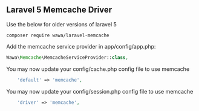 

## Laravel 5 Memcache Driver

Use the below for older versions of laravel 5
```shell
composer require wawa/laravel-memcache
```

Add the memcache service provider in app/config/app.php:

```php
Wawa\Memcache\MemcacheServiceProvider::class,
```

You may now update your config/cache.php config file to use memcache
```php
	'default' => 'memcache',
```

You may now update your config/session.php config file to use memcache

```php
	'driver' => 'memcache',
```


